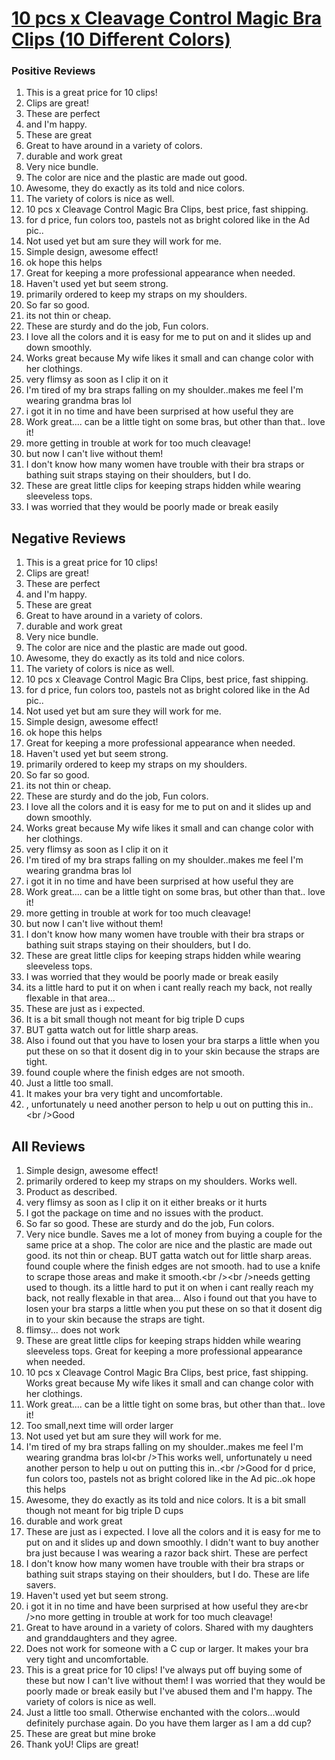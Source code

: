 # [10 pcs x Cleavage Control Magic Bra Clips (10 Different Colors)](https://products.checkmycream.com/products/10-pcs-x-Cleavage-Control-Magic-Bra-Clips-(10-Different-Colors).html)

### Positive Reviews

<ol>
      <li>This is a great price for 10 clips!  </li>
      <li>Clips are great!</li>
      <li>These are perfect</li>
      <li>and I&#x27;m happy.  </li>
      <li>These are great</li>
      <li>Great to have around in a variety of colors.  </li>
      <li>durable and work great</li>
      <li>Very nice bundle.</li>
      <li>The color are nice and the plastic are made out good.</li>
      <li>Awesome, they do exactly as its told and nice colors.</li>
      <li>The variety of colors is nice as well.</li>
      <li>10 pcs x Cleavage Control Magic Bra Clips, best price, fast shipping.</li>
      <li>for d price, fun colors too, pastels not as bright colored like in the Ad pic..</li>
      <li>Not used yet but am sure they will work for me.</li>
      <li>Simple design, awesome effect!</li>
      <li>ok hope this helps</li>
      <li>Great for keeping a more professional appearance when needed.</li>
      <li>Haven&#x27;t used yet but seem strong.</li>
      <li>primarily ordered to keep my straps on my shoulders.  </li>
      <li>So far so good.</li>
      <li>its not thin or cheap.</li>
      <li>These are sturdy and do the job, Fun colors.</li>
      <li>I love all the colors and it is easy for me to put on and it slides up and down smoothly.</li>
      <li>Works great because My wife likes it small and can change color with her clothings.</li>
      <li>very flimsy as soon as I clip it on it</li>
      <li>I&#x27;m tired of my bra straps falling on my shoulder..makes me feel I&#x27;m wearing grandma bras lol</li>
      <li>i got it in no time and have been surprised at how useful they are</li>
      <li>Work great.... can be a  little tight on some bras, but other than that.. love it!</li>
      <li>more getting in trouble at work for too much cleavage!</li>
      <li>but now I can&#x27;t live without them!  </li>
      <li>I don&#x27;t know how many women have trouble with their bra straps or bathing suit straps staying on their shoulders, but I do.</li>
      <li>These are great little clips for keeping straps hidden while wearing sleeveless tops.  </li>
      <li>I was worried that they would be poorly made or break easily</li>
</ol>


<h2>Negative Reviews</h2>
<ol>
<li> This is a great price for 10 clips!  </li>
<li> Clips are great!</li>
<li> These are perfect</li>
<li> and I&#x27;m happy.  </li>
<li> These are great</li>
<li> Great to have around in a variety of colors.  </li>
<li> durable and work great</li>
<li> Very nice bundle.</li>
<li> The color are nice and the plastic are made out good.</li>
<li> Awesome, they do exactly as its told and nice colors.</li>
<li> The variety of colors is nice as well.</li>
<li> 10 pcs x Cleavage Control Magic Bra Clips, best price, fast shipping.</li>
<li> for d price, fun colors too, pastels not as bright colored like in the Ad pic..</li>
<li> Not used yet but am sure they will work for me.</li>
<li> Simple design, awesome effect!</li>
<li> ok hope this helps</li>
<li> Great for keeping a more professional appearance when needed.</li>
<li> Haven&#x27;t used yet but seem strong.</li>
<li> primarily ordered to keep my straps on my shoulders.  </li>
<li> So far so good.</li>
<li> its not thin or cheap.</li>
<li> These are sturdy and do the job, Fun colors.</li>
<li> I love all the colors and it is easy for me to put on and it slides up and down smoothly.</li>
<li> Works great because My wife likes it small and can change color with her clothings.</li>
<li> very flimsy as soon as I clip it on it</li>
<li> I&#x27;m tired of my bra straps falling on my shoulder..makes me feel I&#x27;m wearing grandma bras lol</li>
<li> i got it in no time and have been surprised at how useful they are</li>
<li> Work great.... can be a  little tight on some bras, but other than that.. love it!</li>
<li> more getting in trouble at work for too much cleavage!</li>
<li> but now I can&#x27;t live without them!  </li>
<li> I don&#x27;t know how many women have trouble with their bra straps or bathing suit straps staying on their shoulders, but I do.</li>
<li> These are great little clips for keeping straps hidden while wearing sleeveless tops.  </li>
<li> I was worried that they would be poorly made or break easily</li>
<li> its a little hard to put it on when i cant really reach my back, not really flexable in that area...  </li>
<li> These are just as i expected.</li>
<li> It is a bit small though not meant for big triple D cups</li>
<li> BUT gatta watch out for little sharp areas.</li>
<li> Also i found out that you have to losen your bra starps a little when you put these on so that it dosent dig in to your skin because the straps are tight.</li>
<li> found couple where the finish edges are not smooth.</li>
<li> Just a little too small.</li>
<li> It makes your bra very tight and uncomfortable.</li>
<li> , unfortunately u need another person to help u out on putting this in..&lt;br /&gt;Good</li>
</ol>

<h2>All Reviews</h2>

<ol>
    <li> Simple design, awesome effect!</li>
    <li> primarily ordered to keep my straps on my shoulders.  Works well.</li>
    <li> Product as described.</li>
    <li> very flimsy as soon as I clip it on it either breaks or it hurts</li>
    <li> I got the package on time and no issues with the product.</li>
    <li> So far so good. These are sturdy and do the job, Fun colors.</li>
    <li> Very nice bundle. Saves me a lot of money from buying a couple for the same price at a shop. The color are nice and the plastic are made out good. its not thin or cheap. BUT gatta watch out for little sharp areas. found couple where the finish edges are not smooth. had to use a knife to scrape those areas and make it smooth.&lt;br /&gt;&lt;br /&gt;needs getting used to though. its a little hard to put it on when i cant really reach my back, not really flexable in that area...  Also i found out that you have to losen your bra starps a little when you put these on so that it dosent dig in to your skin because the straps are tight.</li>
    <li> flimsy... does not work</li>
    <li> These are great little clips for keeping straps hidden while wearing sleeveless tops.  Great for keeping a more professional appearance when needed.</li>
    <li> 10 pcs x Cleavage Control Magic Bra Clips, best price, fast shipping. Works great because My wife likes it small and can change color with her clothings.</li>
    <li> Work great.... can be a  little tight on some bras, but other than that.. love it!</li>
    <li> Too small,next time will order larger</li>
    <li> Not used yet but am sure they will work for me.</li>
    <li> I&#x27;m tired of my bra straps falling on my shoulder..makes me feel I&#x27;m wearing grandma bras lol&lt;br /&gt;This works well, unfortunately u need another person to help u out on putting this in..&lt;br /&gt;Good for d price, fun colors too, pastels not as bright colored like in the Ad pic..ok hope this helps</li>
    <li> Awesome, they do exactly as its told and nice colors. It is a bit small though not meant for big triple D cups</li>
    <li> durable and work great</li>
    <li> These are just as i expected. I love all the colors and it is easy for me to put on and it slides up and down smoothly. I didn&#x27;t want to buy another bra just because I was wearing a razor back shirt. These are perfect</li>
    <li> I don&#x27;t know how many women have trouble with their bra straps or bathing suit straps staying on their shoulders, but I do. These are life savers.</li>
    <li> Haven&#x27;t used yet but seem strong.</li>
    <li> i got it in no time and have been surprised at how useful they are&lt;br /&gt;no more getting in trouble at work for too much cleavage!</li>
    <li> Great to have around in a variety of colors.  Shared with my daughters and granddaughters and they agree.</li>
    <li> Does not work for someone with a C cup or larger. It makes your bra very tight and uncomfortable.</li>
    <li> This is a great price for 10 clips!  I&#x27;ve always put off buying some of these but now I can&#x27;t live without them!  I was worried that they would be poorly made or break easily but I&#x27;ve abused them and I&#x27;m happy.  The variety of colors is nice as well.</li>
    <li> Just a little too small. Otherwise enchanted with the colors...would definitely purchase again.  Do you have them larger as I am a dd cup?</li>
    <li> These are great but mine broke</li>
    <li> Thank yoU!  Clips are great!</li>
</ol>




